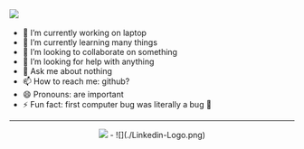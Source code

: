 <!-- [![Anurag's GitHub stats](https://github-readme-stats.vercel.app/api?username=damdafayton&count_private=true&show_icons=true&theme=dark)](https://github.com/anuraghazra/github-readme-stats) -->

<img height="180em" src="https://github-readme-stats.vercel.app/api/top-langs/?username=damdafayton&theme=dark&layout=compact" />


<!-- --- -->

<!--
**damdafayton/damdafayton** is a ✨ _special_ ✨ repository because its `README.md` (this file) appears on your GitHub profile.

Here are some ideas to get you started:
-->
- 🔭 I’m currently working on laptop
- 🌱 I’m currently learning many things
- 👯 I’m looking to collaborate on something
- 🤔 I’m looking for help with anything
- 💬 Ask me about nothing
- 📫 How to reach me: github?
- 😄 Pronouns: are important
- ⚡ Fun fact: first computer bug was literally a bug 🐛


---

<p align="center">
<!--   <a target="_blank" href="http://www.codewars.com/users/damdafayton">Codewars</a> -  -->
  <img src="https://www.codewars.com/users/damdafayton/badges/small"> - 
  ![](./Linkedin-Logo.png)
  <!-- <a target="_blank" href="https://linkedin.com/in/damdafayton">Linkedin</a> -->
</p>
